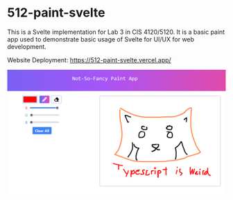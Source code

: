 # 512-paint-svelte

This is a Svelte implementation for Lab 3 in CIS 4120/5120. It is a basic paint app used to demonstrate basic usage of Svelte for UI/UX for web development.

Website Deployment: https://512-paint-svelte.vercel.app/

![website screenshot](./screenshot.PNG)
